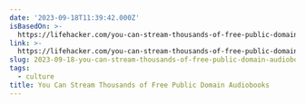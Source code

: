 ```yaml
---
date: '2023-09-18T11:39:42.000Z'
isBasedOn: >-
  https://lifehacker.com/you-can-stream-thousands-of-free-public-domain-audioboo-1850845294
link: >-
  https://lifehacker.com/you-can-stream-thousands-of-free-public-domain-audioboo-1850845294
slug: 2023-09-18-you-can-stream-thousands-of-free-public-domain-audiobooks
tags:
  - culture
title: You Can Stream Thousands of Free Public Domain Audiobooks
---
```


